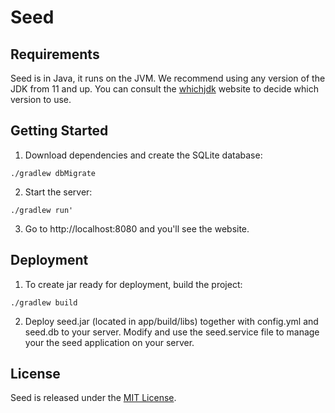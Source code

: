 # Seed

## Requirements

Seed is in Java, it runs on the JVM. We recommend using any version of the JDK from 11 and up. You can consult the [whichjdk](https://whichjdk.com/) website to decide which version to use.

## Getting Started

1. Download dependencies and create the SQLite database:

`./gradlew dbMigrate`

2. Start the server:

`./gradlew run'`

3. Go to http://localhost:8080 and you'll see the website.

## Deployment

1. To create jar ready for deployment, build the project:

`./gradlew build`

2. Deploy seed.jar (located in app/build/libs) together with config.yml and seed.db to your server. Modify and use the seed.service file to manage your the seed application on your server.

## License

Seed is released under the [MIT License](https://opensource.org/licenses/MIT).